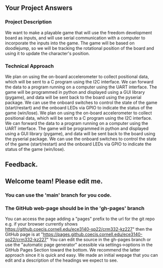 ## Your Project Answers

### Project Description

We want to make a playable game that will use the freedom development board as inputs, and will use serial communication with a computer to incorporate the inputs into the game. The game will be based on doodlejump, so we will be tracking the rotational position of the board and using it to update the character's position. 
### Technical Approach

We plan on using the on-board accelerometer to collect positional data, which will be sent to a C program using the I2C interface. We can forward the data to a program running on a computer using the UART interface. The game will be programmed in python and displayed using a GUI library (pygame), and data will be sent back to the board using the pyserial package. We can use the onboard switches to control the state of the game (start/restart) and the onboard LEDs via GPIO to indicate the status of the game (win/lose).
We plan on using the on-board accelerometer to collect positional data, which will be sent to a C program using the I2C interface. We can forward the data to a program running on a computer using the UART interface. The game will be programmed in python and displayed using a GUI library (pygame), and data will be sent back to the board using the pyserial package. We can use the onboard switches to control the state of the game (start/restart) and the onboard LEDs via GPIO to indicate the status of the game (win/lose).

## Feedback.

## Welcome team! Please edit me.
### You can use the 'main' branch for you code.
### The GitHub web-page should be in the 'gh-pages' branch
You can access the page adding a "pages" prefix to the url for the git repo e.g. if your browser currently shows https://github.coecis.cornell.edu/ece3140-sp22/crm332-kz227" then the GitHub page is at "https://pages.github.coecis.cornell.edu/ece3140-sp22/crm332-kz227" You can edit the source in the gh-pages branch or use the "automatic page generator" acessible via settings->options in the GitHub Pages Section toward the bottom. We recommend the latter approach since it is quick and easy. We made an initial wepage that you can edit and a description of the headings we expect to see.